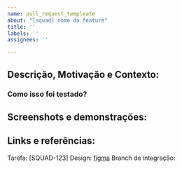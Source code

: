 ```yaml
---
name: pull_request_templeate
about: "[squad] nome da feature"
title: ''
labels: ''
assignees: ''

---
```


## Descrição, Motivação e Contexto:

### Como isso foi testado?

## Screenshots e demonstrações:

## Links e referências:
Tarefa: [SQUAD-123] 
Design: [figma](url)
Branch de integração:
